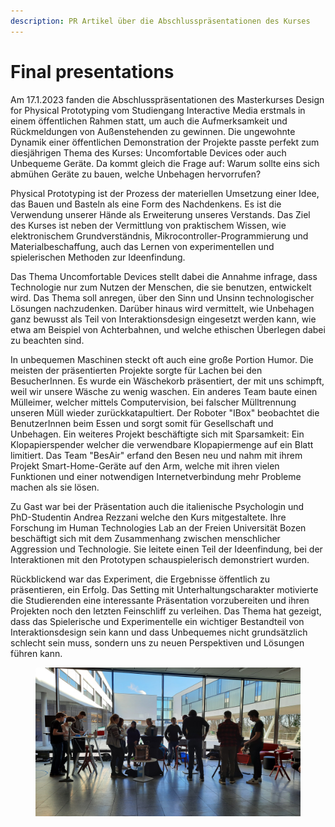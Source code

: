 ```yaml
---
description: PR Artikel über die Abschlusspräsentationen des Kurses
---
```


# Final presentations

Am 17.1.2023 fanden die Abschlusspräsentationen des Masterkurses Design for Physical Prototyping vom Studiengang Interactive Media erstmals in einem öffentlichen Rahmen statt, um auch die Aufmerksamkeit und Rückmeldungen von Außenstehenden zu gewinnen. Die ungewohnte Dynamik einer öffentlichen Demonstration der Projekte passte perfekt zum diesjährigen Thema des Kurses: Uncomfortable Devices oder auch Unbequeme Geräte. Da kommt gleich die Frage auf: Warum sollte eins sich abmühen Geräte zu bauen, welche Unbehagen hervorrufen?

Physical Prototyping ist der Prozess der materiellen Umsetzung einer Idee, das Bauen und Basteln als eine Form des Nachdenkens. Es ist die Verwendung unserer Hände als Erweiterung unseres Verstands. Das Ziel des Kurses ist neben der Vermittlung von praktischem Wissen, wie elektronischem Grundverständnis, Mikrocontroller-Programmierung und Materialbeschaffung, auch das Lernen von experimentellen und spielerischen Methoden zur Ideenfindung.

Das Thema Uncomfortable Devices stellt dabei die Annahme infrage, dass Technologie nur zum Nutzen der Menschen, die sie benutzen, entwickelt wird. Das Thema soll anregen, über den Sinn und Unsinn technologischer Lösungen nachzudenken. Darüber hinaus wird vermittelt, wie Unbehagen ganz bewusst als Teil von Interaktionsdesign eingesetzt werden kann, wie etwa am Beispiel von Achterbahnen, und welche ethischen Überlegen dabei zu beachten sind.

In unbequemen Maschinen steckt oft auch eine große Portion Humor. Die meisten der präsentierten Projekte sorgte für Lachen bei den BesucherInnen. Es wurde ein Wäschekorb präsentiert, der mit uns schimpft, weil wir unsere Wäsche zu wenig waschen. Ein anderes Team baute einen Mülleimer, welcher mittels Computervision, bei falscher Mülltrennung unseren Müll wieder zurückkatapultiert. Der Roboter "IBox" beobachtet die BenutzerInnen beim Essen und sorgt somit für Gesellschaft und Unbehagen. Ein weiteres Projekt beschäftigte sich mit Sparsamkeit: Ein Klopapierspender welcher die verwendbare Klopapiermenge auf ein Blatt limitiert. Das Team "BesAir" erfand den Besen neu und nahm mit ihrem Projekt Smart-Home-Geräte auf den Arm, welche mit ihren vielen Funktionen und einer notwendigen Internetverbindung mehr Probleme machen als sie lösen.

Zu Gast war bei der Präsentation auch die italienische Psychologin und PhD-Studentin Andrea Rezzani welche den Kurs mitgestaltete. Ihre Forschung im Human Technologies Lab an der Freien Universität Bozen beschäftigt sich mit dem Zusammenhang zwischen menschlicher Aggression und Technologie. Sie leitete einen Teil der Ideenfindung, bei der Interaktionen mit den Prototypen schauspielerisch demonstriert wurden.

Rückblickend war das Experiment, die Ergebnisse öffentlich zu präsentieren, ein Erfolg. Das Setting mit Unterhaltungscharakter motivierte die Studierenden eine interessante Präsentation vorzubereiten und ihren Projekten noch den letzten Feinschliff zu verleihen. Das Thema hat gezeigt, dass das Spielerische und Experimentelle ein wichtiger Bestandteil von Interaktionsdesign sein kann und dass Unbequemes nicht grundsätzlich schlecht sein muss, sondern uns zu neuen Perspektiven und Lösungen führen kann.

<figure><img src="../../.gitbook/assets/20230117_104949.jpg" alt=""><figcaption></figcaption></figure>
